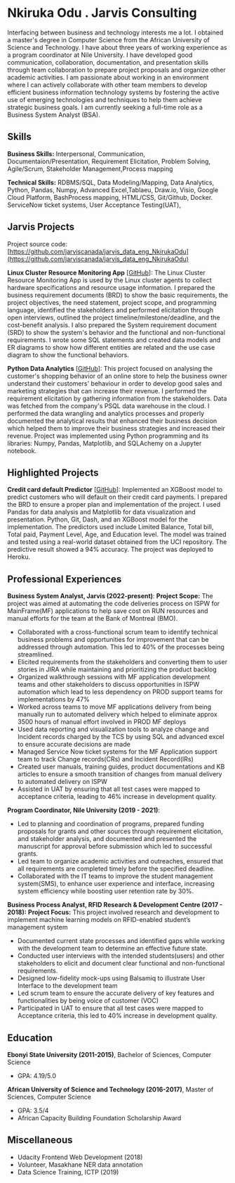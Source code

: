 # Nkiruka Odu . Jarvis Consulting

Interfacing between business and technology interests me a lot. I obtained a master's degree in Computer Science from the African University of Science and Technology. I have about three years of working experience as a program coordinator at Nile University. I have developed good communication, collaboration, documentation, and presentation skills through team collaboration to prepare project proposals and organize other academic activities. I am passionate about working in an environment where I can actively collaborate with other team members to develop efficient business information technology systems by fostering the active use of emerging technologies and techniques to help them achieve strategic business goals. I am currently seeking a full-time role as a Business System Analyst (BSA). 
## Skills

**Business Skills:** Interpersonal, Communication, Documentaion/Presentation, Requirement Elicitation, Problem Solving, Agile/Scrum, Stakeholder Management,Process mapping

**Technical Skills:** RDBMS/SQL, Data Modeling/Mapping, Data Analytics, Python, Pandas, Numpy, Advanced Excel,Tablaeu, Draw.io, Visio, Google Cloud Platform, BashProcess mapping, HTML/CSS, Git/Github, Docker. ServiceNow ticket systems, User Acceptance Testing(UAT),

## Jarvis Projects

Project source code: [https://github.com/jarviscanada/jarvis_data_eng_NkirukaOdu](https://github.com/jarviscanada/jarvis_data_eng_NkirukaOdu)


**Linux Cluster Resource Monitoring App** [[GitHub](https://github.com/jarviscanada/jarvis_data_eng_NkirukaOdu/tree/master/linux_sql)]: The Linux Cluster Resource Monitoring App is used by the Linux cluster agents to collect hardware specifications and resource usage information. I prepared the business requirement documents (BRD) to show the basic requirements, the project objectives, the need statement, project scope, and programming language, identified the stakeholders and performed elicitation through open interviews, outlined the project timeline/milestone/deadline, and the cost-benefit analysis. I also prepared the System requirement document (SRD) to show the system's behavior and the functional and non-functional requirements. I wrote some SQL statements and created data models and ER diagrams to show how different entities are related and the use case diagram to show the functional behaviors.

**Python Data Analytics** [[GitHub](https://github.com/jarviscanada/jarvis_data_eng_NkirukaOdu/tree/master/python_data_analytics)]: This project focused on analysing the customer's shopping behavior of an online store to help the business owner understand their customers' behaviour in order to develop good sales and marketing strategies that can increase their revenue. I performed the requirement elicitation by gathering information from the stakeholders. Data was fetched from the company's PSQL data warehouse in the cloud. I performed the data wrangling and analytics processes and properly documented the analytical results that enhanced their business decision which helped them to improve their business strategies and increased their revenue. Project was implemented using Python programming and its libraries: Numpy, Pandas, Matplotlib, and SQLAchemy on a Jupyter notebook.


## Highlighted Projects
**Credit card default Predictor** [[GitHub](https://github.com/write2nk/Unit2-example)]: Implemented an XGBoost model to predict customers who will default on their credit card payments. I prepared the BRD to ensure a proper plan and implementation of the project. I used Pandas for data analysis and Matplotlib for data visualization and presentation. Python, Git, Dash, and an XGBoost model for the implementation. The predictors used include Limited Balance, Total bill, Total paid, Payment Level, Age, and Education level. The model was trained and tested using a real-world dataset obtained from the UCI repository. The predictive result showed a 94% accuracy. The project was deployed to Heroku.


## Professional Experiences

**Business System Analyst, Jarvis (2022-present)**: **Project Scope:** The project was aimed at automating the code deliveries process on ISPW for MainFrame(MF) applications to help save cost on RUN resources  and manual efforts for the team at the Bank of Montreal (BMO).
- Collaborated with a cross-functional scrum team to identify technical business problems and opportunities for improvement that can be addressed through automation. This led to 40% of the processes being streamlined.
- Elicited requirements from the stakeholders and converting them to user stories in JIRA while maintaining and prioritizing the product backlog
- Organized walkthrough sessions with MF application development teams and other stakeholders to discuss opportunities in ISPW automation which lead to less dependency on PROD support teams for implementations by 47%
- Worked across teams to move MF applications delivery from being manually run to automated delivery which helped to eliminate approx 3500 hours of manual effort involved in PROD MF deploys
- Used data reporting and visualization tools to analyze change and Incident records charged by the TCS by using SQL and advanced excel to ensure accurate decisions are made 
- Managed Service Now ticket systems for the MF Application support team to track  Change records(CRs) and Incident Record(IRs)
- Created user manuals, training guides, product documentations and KB articles to ensure a smooth transition of changes from manual delivery to automated delivery on ISPW
- Assisted in UAT by ensuring that all test cases were mapped to acceptance criteria, leading to 46% increase in development quality.



**Program Coordinator, Nile University (2019 - 2021)**: 
- Led to planning and coordination of programs, prepared funding proposals for grants and other sources through requirement elicitation, and stakeholder analysis, and documented and presented the manuscript for approval before submission which led to successful grants.
- Led team to organize academic activities and outreaches, ensured that all requirements are completed timely before the specified deadline.
- Collaborated with the IT teams to improve the student management system(SMS), to enhance user experience and interface, increasing system efficiency while boosting user retention rate by 30%.

**Business Process Analyst, RFID Research & Development Centre (2017 - 2018):**
**Project Focus:** This project involved research and development to implement machine learning models on RFID-enabled student’s management system
- Documented current state processes and identified gaps while working with the development team to determine an effective future state.
- Conducted user interviews with the intended students(users) and other stakeholders to elicit and document clear functional and non-functional requirements. 
- Designed low-fidelity mock-ups using Balsamiq to illustrate User Interface to the development team
- Led scrum team to ensure the accurate delivery of key features and functionalities by being voice of customer (VOC)
- Participated in UAT to ensure that all test cases were mapped to Acceptance criteria, this led to 40% increase in development quality. 


## Education
**Ebonyi State University (2011-2015)**, Bachelor of Sciences, Computer Science
- GPA: 4.19/5.0

**African University of Science and Technology (2016-2017)**, Master of Sciences, Computer Science
- GPA: 3.5/4
- African Capacity Building Foundation Scholarship Award


## Miscellaneous
- Udacity Frontend Web Development (2018)
- Volunteer, Masakhane NER data annotation
- Data Science Training, ICTP (2019)
